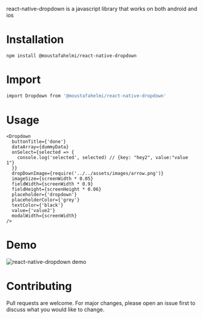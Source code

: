 react-native-dropdown is a javascript library that works on both android and ios

# Installation

`npm install @moustafahelmi/react-native-dropdown`

# Import

```bash
import Dropdown from '@moustafahelmi/react-native-dropdown'
```

# Usage

```
<Dropdown
  buttonTitle={'done'}
  dataArray={dummyData}
  onSelect={selected => {
    console.log('selected', selected) // {key: "hey2", value:"value 1"}
  }}
  dropDownImage={require('../../assets/images/arrow.png')}
  imageSize={screenWidth * 0.05}
  fieldWidth={screenWidth * 0.9}
  fieldHeight={screenHeight * 0.06}
  placeholder={'dropdown'}
  placeholderColor={'grey'}
  textColor={'black'}
  value={'value2'}
  modalWidth={screenWidth}
/>
```

# Demo

![react-native-dropdown demo](https://user-images.githubusercontent.com/51541292/96886014-7750fe00-1483-11eb-903d-4fae3058d9a6.gif)

# Contributing

Pull requests are welcome. For major changes, please open an issue first to discuss what you would like to change.
